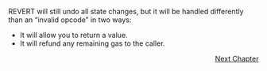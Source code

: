 REVERT will still undo all state changes, but it will be handled differently than an “invalid opcode” in two ways:
- It will allow you to return a value.
- It will refund any remaining gas to the caller.

<p align="right">
   <a href="../Key Takeaways.md">Next Chapter</a>
</p>
